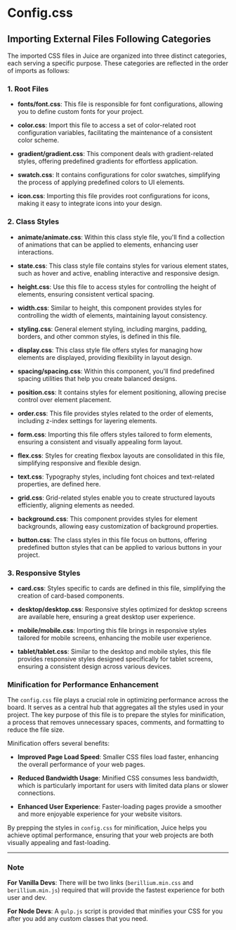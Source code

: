 # Config.css

## Importing External Files Following Categories

The imported CSS files in Juice are organized into three distinct categories, each serving a specific purpose. These categories are reflected in the order of imports as follows:

### 1. Root Files

- **fonts/font.css**: This file is responsible for font configurations, allowing you to define custom fonts for your project.

- **color.css**: Import this file to access a set of color-related root configuration variables, facilitating the maintenance of a consistent color scheme.

- **gradient/gradient.css**: This component deals with gradient-related styles, offering predefined gradients for effortless application.

- **swatch.css**: It contains configurations for color swatches, simplifying the process of applying predefined colors to UI elements.

- **icon.css**: Importing this file provides root configurations for icons, making it easy to integrate icons into your design.

### 2. Class Styles

- **animate/animate.css**: Within this class style file, you'll find a collection of animations that can be applied to elements, enhancing user interactions.

- **state.css**: This class style file contains styles for various element states, such as hover and active, enabling interactive and responsive design.

- **height.css**: Use this file to access styles for controlling the height of elements, ensuring consistent vertical spacing.

- **width.css**: Similar to height, this component provides styles for controlling the width of elements, maintaining layout consistency.

- **styling.css**: General element styling, including margins, padding, borders, and other common styles, is defined in this file.

- **display.css**: This class style file offers styles for managing how elements are displayed, providing flexibility in layout design.

- **spacing/spacing.css**: Within this component, you'll find predefined spacing utilities that help you create balanced designs.

- **position.css**: It contains styles for element positioning, allowing precise control over element placement.

- **order.css**: This file provides styles related to the order of elements, including z-index settings for layering elements.

- **form.css**: Importing this file offers styles tailored to form elements, ensuring a consistent and visually appealing form layout.

- **flex.css**: Styles for creating flexbox layouts are consolidated in this file, simplifying responsive and flexible design.

- **text.css**: Typography styles, including font choices and text-related properties, are defined here.

- **grid.css**: Grid-related styles enable you to create structured layouts efficiently, aligning elements as needed.

- **background.css**: This component provides styles for element backgrounds, allowing easy customization of background properties.

- **button.css**: The class styles in this file focus on buttons, offering predefined button styles that can be applied to various buttons in your project.

### 3. Responsive Styles

- **card.css**: Styles specific to cards are defined in this file, simplifying the creation of card-based components.

- **desktop/desktop.css**: Responsive styles optimized for desktop screens are available here, ensuring a great desktop user experience.

- **mobile/mobile.css**: Importing this file brings in responsive styles tailored for mobile screens, enhancing the mobile user experience.

- **tablet/tablet.css**: Similar to the desktop and mobile styles, this file provides responsive styles designed specifically for tablet screens, ensuring a consistent design across various devices.

### Minification for Performance Enhancement

The `config.css` file plays a crucial role in optimizing performance across the board. It serves as a central hub that aggregates all the styles used in your project. The key purpose of this file is to prepare the styles for minification, a process that removes unnecessary spaces, comments, and formatting to reduce the file size.

Minification offers several benefits:

- **Improved Page Load Speed**: Smaller CSS files load faster, enhancing the overall performance of your web pages.

- **Reduced Bandwidth Usage**: Minified CSS consumes less bandwidth, which is particularly important for users with limited data plans or slower connections.

- **Enhanced User Experience**: Faster-loading pages provide a smoother and more enjoyable experience for your website visitors.

By prepping the styles in `config.css` for minification, Juice helps you achieve optimal performance, ensuring that your web projects are both visually appealing and fast-loading.

---

### Note

**For Vanilla Devs**:
There will be two links (`berillium.min.css` and `berillium.min.js`) required that will provide the fastest experience for both user and dev.

**For Node Devs**:
A `gulp.js` script is provided that minifies your CSS for you after you add any custom classes that you need.
